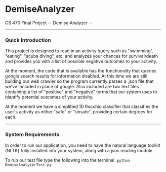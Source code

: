DemiseAnalyzer
==============

CS 470 Final Project
-- Demise Analyzer --

----------------------------------------------------------------------
### Quick Introduction

This project is designed to read in an activity query such as "swimming", "eating", "scuba diving", etc. and analyzes your chances for survival/death and provides you with a list of possible negative outcomes to your activity.

At the moment, the code that is available has the functionality that queries google search results for information disabled. At this time we are still building our web crawler so the program currently parses a .json file that we've included in place of google. Also included are two text files containing a list of "positive" and "negative" terms that our system uses to identify potential outcomes of your activity.

At the moment we have a simplified 1D Rocchio classifier that classifies the user's activity as either "safe" or "unsafe", providing certain degrees for each.

----------------------------------------------------------------------
### System Requirements

In order to run our application, you need to have the natural language toolkit (NLTK) fully installed into your system, along with a json reading module.

To run our test file type the following into the terminal:
`python DemiseAnalyzerTest.py`

